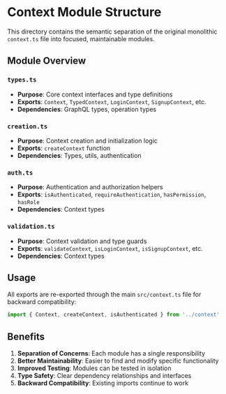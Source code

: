 # Context Module Structure

This directory contains the semantic separation of the original monolithic `context.ts` file into focused, maintainable modules.

## Module Overview

### `types.ts`

- **Purpose**: Core context interfaces and type definitions
- **Exports**: `Context`, `TypedContext`, `LoginContext`, `SignupContext`, etc.
- **Dependencies**: GraphQL types, operation types

### `creation.ts`

- **Purpose**: Context creation and initialization logic
- **Exports**: `createContext` function
- **Dependencies**: Types, utils, authentication

### `auth.ts`

- **Purpose**: Authentication and authorization helpers
- **Exports**: `isAuthenticated`, `requireAuthentication`, `hasPermission`, `hasRole`
- **Dependencies**: Context types

### `validation.ts`

- **Purpose**: Context validation and type guards
- **Exports**: `validateContext`, `isLoginContext`, `isSignupContext`, etc.
- **Dependencies**: Context types

## Usage

All exports are re-exported through the main `src/context.ts` file for backward compatibility:

```typescript
import { Context, createContext, isAuthenticated } from '../context'
```

## Benefits

1. **Separation of Concerns**: Each module has a single responsibility
2. **Better Maintainability**: Easier to find and modify specific functionality
3. **Improved Testing**: Modules can be tested in isolation
4. **Type Safety**: Clear dependency relationships and interfaces
5. **Backward Compatibility**: Existing imports continue to work
